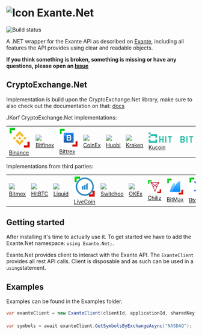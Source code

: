 # ![Icon](https://github.com/d-ugarov/Exante.Net/blob/master/Exante.Net/Icon/icon.png?raw=true) Exante.Net

![Build status](https://github.com/d-ugarov/Exante.Net/actions/workflows/dotnet.yml/badge.svg)

A .NET wrapper for the Exante API as described on [Exante](https://api-live.exante.eu/api-docs/), including all features the API provides using clear and readable objects.

**If you think something is broken, something is missing or have any questions, please open an [Issue](https://github.com/d-ugarov/Exante.Net/issues)**


## CryptoExchange.Net
Implementation is build upon the CryptoExchange.Net library, make sure to also check out the documentation on that: [docs](https://github.com/JKorf/CryptoExchange.Net)

JKorf CryptoExchange.Net implementations:
<table>
    <tr>
        <td>
            <a href="https://github.com/JKorf/Binance.Net"><img src="https://github.com/JKorf/Binance.Net/blob/master/Binance.Net/Icon/icon.png?raw=true"/></a>
            <br />
            <a href="https://github.com/JKorf/Binance.Net">Binance</a>
        </td>
        <td>
            <a href="https://github.com/JKorf/Bitfinex.Net"><img src="https://github.com/JKorf/Bitfinex.Net/blob/master/Bitfinex.Net/Icon/icon.png?raw=true" /></a>
            <br />
            <a href="https://github.com/JKorf/Bitfinex.Net">Bitfinex</a>
        </td>
        <td>
            <a href="https://github.com/JKorf/Bittrex.Net"><img src="https://github.com/JKorf/Bittrex.Net/blob/master/Bittrex.Net/Icon/icon.png?raw=true" /></a>
            <br />
            <a href="https://github.com/JKorf/Bittrex.Net">Bittrex</a>
        </td>
        <td>
            <a href="https://github.com/JKorf/CoinEx.Net"><img src="https://github.com/JKorf/CoinEx.Net/blob/master/CoinEx.Net/Icon/icon.png?raw=true" /></a>
            <br />
            <a href="https://github.com/JKorf/CoinEx.Net">CoinEx</a>
        </td>
        <td>
            <a href="https://github.com/JKorf/Huobi.Net"><img src="https://github.com/JKorf/Huobi.Net/blob/master/Huobi.Net/Icon/icon.png?raw=true" /></a>
            <br />
            <a href="https://github.com/JKorf/Huobi.Net">Huobi</a>
        </td>
        <td>
            <a href="https://github.com/JKorf/Kraken.Net"><img src="https://github.com/JKorf/Kraken.Net/blob/master/Kraken.Net/Icon/icon.png?raw=true" /></a>
            <br />
            <a href="https://github.com/JKorf/Kraken.Net">Kraken</a>
        </td>
        <td>
            <a href="https://github.com/JKorf/Kucoin.Net"><img src="https://github.com/JKorf/Kucoin.Net/blob/master/Kucoin.Net/Icon/icon.png?raw=true" /></a>
            <br />
            <a href="https://github.com/JKorf/Kucoin.Net">Kucoin</a>
        </td>
    </tr>
</table>

Implementations from third parties:
<table>
    <tr>
        <td>
            <a href="https://github.com/ridicoulous/Bitmex.Net"><img src="https://github.com/ridicoulous/Bitmex.Net/blob/master/Bitmex.Net/Icon/icon.png?raw=true" /></a>
            <br />
            <a href="https://github.com/ridicoulous/Bitmex.Net">Bitmex</a>
        </td>
        <td>
            <a href="https://github.com/intelligences/HitBTC.Net"><img src="https://github.com/intelligences/HitBTC.Net/blob/master/src/HitBTC.Net/Icon/icon.png?raw=true" /></a>
            <br />
            <a href="https://github.com/intelligences/HitBTC.Net">HitBTC</a>
        </td>
        <td>
            <a href="https://github.com/ridicoulous/LiquidQuoine.Net"><img src="https://github.com/ridicoulous/LiquidQuoine.Net/blob/master/Resources/icon.png?raw=true" /></a>
            <br />
            <a href="https://github.com/ridicoulous/LiquidQuoine.Net">Liquid</a>
        </td>
        <td>
            <a href="https://github.com/EricGarnier/LiveCoin.Net"><img src="https://github.com/EricGarnier/LiveCoin.Net/blob/master/LiveCoin.Net/Icon/icon.png?raw=true" /></a>
            <br />
            <a href="https://github.com/EricGarnier/LiveCoin.Net">LiveCoin</a>
        </td>
        <td>
            <a href="https://github.com/Zaliro/Switcheo.Net"><img src="https://github.com/Zaliro/Switcheo.Net/blob/master/Resources/switcheo-coin.png?raw=true" /></a>
            <br />
            <a href="https://github.com/Zaliro/Switcheo.Net">Switcheo</a>
        </td>
        <td>
            <a href="https://github.com/burakoner/OKEx.Net"><img src="https://github.com/burakoner/OKEx.Net/blob/master/Okex.Net/Icon/icon.png?raw=true" /></a>
            <br />
            <a href="https://github.com/burakoner/OKEx.Net">OKEx</a>
        </td>
        <td>
            <a href="https://github.com/burakoner/Chiliz.Net"><img src="https://github.com/burakoner/Chiliz.Net/blob/master/Chiliz.Net/Icon/icon.png?raw=true" /></a>
            <br />
            <a href="https://github.com/burakoner/Chiliz.Net">Chiliz</a>
        </td>
        <td>
            <a href="https://github.com/burakoner/BitMax.Net"><img src="https://github.com/burakoner/BitMax.Net/blob/master/BitMax.Net/Icon/icon.png?raw=true" /></a>
            <br />
            <a href="https://github.com/burakoner/BitMax.Net">BitMax</a>
        </td>
        <td>
            <a href="https://github.com/burakoner/BtcTurk.Net"><img src="https://github.com/burakoner/BtcTurk.Net/blob/master/BtcTurk.Net/Icon/icon.png?raw=true" /></a>
            <br />
            <a href="https://github.com/burakoner/BtcTurk.Net">BtcTurk</a>
        </td>
        <td>
            <a href="https://github.com/burakoner/Paribu.Net"><img src="https://github.com/burakoner/Paribu.Net/blob/master/Paribu.Net/Icon/icon.png?raw=true" /></a>
            <br />
            <a href="https://github.com/burakoner/Paribu.Net">Paribu</a>
        </td>
        <td>
            <a href="https://github.com/burakoner/Thodex.Net"><img src="https://github.com/burakoner/Thodex.Net/blob/master/Thodex.Net/Icon/icon.png?raw=true" /></a>
            <br />
            <a href="https://github.com/burakoner/Thodex.Net">Thodex</a>
        </td>
        <td>
            <a href="https://github.com/burakoner/Coinzo.Net"><img src="https://github.com/burakoner/Coinzo.Net/blob/master/Coinzo.Net/Icon/icon.png?raw=true" /></a>
            <br />
            <a href="https://github.com/burakoner/Coinzo.Net">Coinzo</a>
        </td>
        <td>
            <a href="https://github.com/burakoner/Tatum.Net"><img src="https://github.com/burakoner/Tatum.Net/blob/master/Tatum.Net/Icon/icon.png?raw=true" /></a>
            <br />
            <a href="https://github.com/burakoner/Tatum.Net">Tatum</a>
        </td>
    </tr>
</table>


## Getting started
After installing it's time to actually use it. To get started we have to add the Exante.Net namespace: `using Exante.Net;`.

Exante.Net provides client to interact with the Exante API. The `ExanteClient` provides all rest API calls. Client is disposable and as such can be used in a `using`statement.


## Examples
Examples can be found in the Examples folder.

```C#
var exanteClient = new ExanteClient(clientId, applicationId, sharedKey);

var symbols = await exanteClient.GetSymbolsByExchangeAsync("NASDAQ");
```